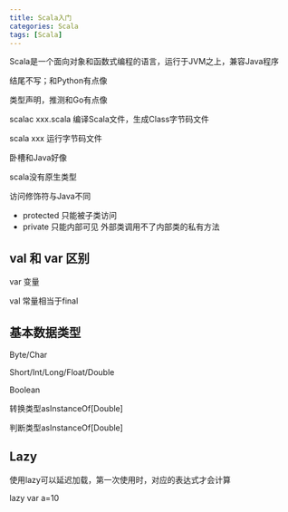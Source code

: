 ```yaml
---
title: Scala入门
categories: Scala
tags: [Scala]
---
```


Scala是一个面向对象和函数式编程的语言，运行于JVM之上，兼容Java程序

结尾不写；和Python有点像

类型声明，推测和Go有点像

scalac xxx.scala 编译Scala文件，生成Class字节码文件

scala xxx 运行字节码文件

卧槽和Java好像

<!--more-->

scala没有原生类型

访问修饰符与Java不同

- protected 只能被子类访问
- private  只能内部可见    外部类调用不了内部类的私有方法

## val 和 var 区别

var 变量

val 常量相当于final

## 基本数据类型

Byte/Char

Short/Int/Long/Float/Double

Boolean 

转换类型asInstanceOf[Double]

判断类型asInstanceOf[Double]

## Lazy

使用lazy可以延迟加载，第一次使用时，对应的表达式才会计算

lazy var a=10